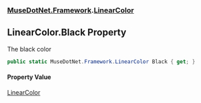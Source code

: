 ### [MuseDotNet.Framework](./MuseDotNet-Framework.md 'MuseDotNet.Framework').[LinearColor](./LinearColor.md 'MuseDotNet.Framework.LinearColor')
## LinearColor.Black Property
The black color  
```csharp
public static MuseDotNet.Framework.LinearColor Black { get; }
```
#### Property Value
[LinearColor](./LinearColor.md 'MuseDotNet.Framework.LinearColor')  
